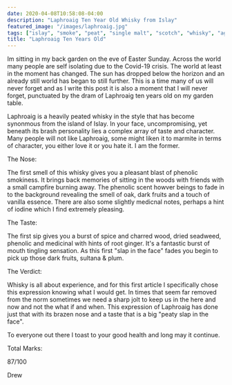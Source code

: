 ```yaml
---
date: 2020-04-08T10:58:08-04:00
description: "Laphroaig Ten Year Old Whisky from Islay"
featured_image: "/images/laphroaig.jpg"
tags: ["islay", "smoke", "peat", "single malt", "scotch", "whisky", "age statement", "laphroaig", "ten years old"]
title: "Laphroaig Ten Years Old"
---
```


Im sitting in my back garden on the eve of Easter Sunday. Across the world many people are self isolating due to the Covid-19 crisis. The world at least in the moment has changed. The sun has dropped below the horizon and an already still world has began to still further.  This is a time many of us will never forget and as I write this post it is also a moment that I will never forget, punctuated by the dram of Laphroaig ten years old on my garden table.

Laphroaig is a heavily peated whisky in the style that has become synonmous from the island of Islay.  In your face, uncompromising, yet beneath its brash personality lies a complex array of taste and character.  Many people will not like Laphroaig, some might liken it to marmite in terms of character, you either love it or you hate it. I am the former.

The Nose:

The first smell of this whisky gives you a pleasant blast of phenolic smokiness.  It brings back memories of sitting in the woods with friends with a small campfire burning away.  The phenolic scent howver beings to fade in to the background revealing the smell of oak, dark fruits and a touch of vanilla essence. There are also some slightly medicnal notes, perhaps a hint of iodine which I find extremely pleasing.

The Taste:

The first sip gives you a burst of spice and charred wood, dried seadweed, phenolic and medicinal with hints of root ginger.  It's a fantastic burst of mouth tingling sensation.  As this first "slap in the face" fades you begin to pick up those dark fruits, sultana & plum.

The Verdict:

Whisky is all about experience, and for this first article I specifically chose this expression knowing what I would get. In times that seem far removed from the norm sometimes we need a sharp jolt to keep us in the here and now and not the what if and when.  This expression of Laphroaig has done just that with its brazen nose and a taste that is a big "peaty slap in the face".

To everyone out there I toast to your good health and long may it continue.

Total Marks:

87/100


Drew